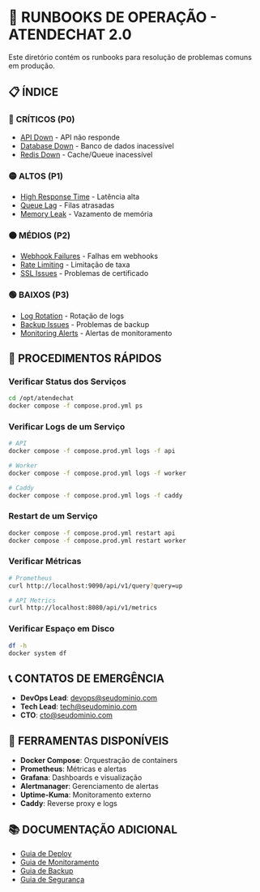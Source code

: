 # 🚨 RUNBOOKS DE OPERAÇÃO - ATENDECHAT 2.0

Este diretório contém os runbooks para resolução de problemas comuns em produção.

## 📋 ÍNDICE

### 🔴 **CRÍTICOS (P0)**
- [API Down](api-down.md) - API não responde
- [Database Down](database-down.md) - Banco de dados inacessível
- [Redis Down](redis-down.md) - Cache/Queue inacessível

### 🟡 **ALTOS (P1)**
- [High Response Time](high-response-time.md) - Latência alta
- [Queue Lag](queue-lag.md) - Filas atrasadas
- [Memory Leak](memory-leak.md) - Vazamento de memória

### 🟠 **MÉDIOS (P2)**
- [Webhook Failures](webhook-failures.md) - Falhas em webhooks
- [Rate Limiting](rate-limiting.md) - Limitação de taxa
- [SSL Issues](ssl-issues.md) - Problemas de certificado

### 🟢 **BAIXOS (P3)**
- [Log Rotation](log-rotation.md) - Rotação de logs
- [Backup Issues](backup-issues.md) - Problemas de backup
- [Monitoring Alerts](monitoring-alerts.md) - Alertas de monitoramento

## 🚀 **PROCEDIMENTOS RÁPIDOS**

### **Verificar Status dos Serviços**
```bash
cd /opt/atendechat
docker compose -f compose.prod.yml ps
```

### **Verificar Logs de um Serviço**
```bash
# API
docker compose -f compose.prod.yml logs -f api

# Worker
docker compose -f compose.prod.yml logs -f worker

# Caddy
docker compose -f compose.prod.yml logs -f caddy
```

### **Restart de um Serviço**
```bash
docker compose -f compose.prod.yml restart api
docker compose -f compose.prod.yml restart worker
```

### **Verificar Métricas**
```bash
# Prometheus
curl http://localhost:9090/api/v1/query?query=up

# API Metrics
curl http://localhost:8080/api/v1/metrics
```

### **Verificar Espaço em Disco**
```bash
df -h
docker system df
```

## 📞 **CONTATOS DE EMERGÊNCIA**

- **DevOps Lead**: devops@seudominio.com
- **Tech Lead**: tech@seudominio.com
- **CTO**: cto@seudominio.com

## 🔧 **FERRAMENTAS DISPONÍVEIS**

- **Docker Compose**: Orquestração de containers
- **Prometheus**: Métricas e alertas
- **Grafana**: Dashboards e visualização
- **Alertmanager**: Gerenciamento de alertas
- **Uptime-Kuma**: Monitoramento externo
- **Caddy**: Reverse proxy e logs

## 📚 **DOCUMENTAÇÃO ADICIONAL**

- [Guia de Deploy](deploy-guide.md)
- [Guia de Monitoramento](monitoring-guide.md)
- [Guia de Backup](backup-guide.md)
- [Guia de Segurança](security-guide.md)
